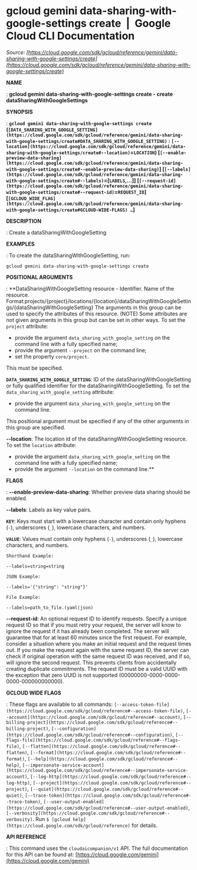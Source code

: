 # gcloud gemini data-sharing-with-google-settings create  |  Google Cloud CLI Documentation

*Source: [https://cloud.google.com/sdk/gcloud/reference/gemini/data-sharing-with-google-settings/create](https://cloud.google.com/sdk/gcloud/reference/gemini/data-sharing-with-google-settings/create)*

**NAME**

: **gcloud gemini data-sharing-with-google-settings create - create dataSharingWithGoogleSettings**

**SYNOPSIS**

: **`gcloud gemini data-sharing-with-google-settings create` (`[DATA_SHARING_WITH_GOOGLE_SETTING](https://cloud.google.com/sdk/gcloud/reference/gemini/data-sharing-with-google-settings/create#DATA_SHARING_WITH_GOOGLE_SETTING)` : `[--location](https://cloud.google.com/sdk/gcloud/reference/gemini/data-sharing-with-google-settings/create#--location)`=`LOCATION`) [`[--enable-preview-data-sharing](https://cloud.google.com/sdk/gcloud/reference/gemini/data-sharing-with-google-settings/create#--enable-preview-data-sharing)`] [`[--labels](https://cloud.google.com/sdk/gcloud/reference/gemini/data-sharing-with-google-settings/create#--labels)`=[`LABELS`,…]] [`[--request-id](https://cloud.google.com/sdk/gcloud/reference/gemini/data-sharing-with-google-settings/create#--request-id)`=`REQUEST_ID`] [`[GCLOUD_WIDE_FLAG](https://cloud.google.com/sdk/gcloud/reference/gemini/data-sharing-with-google-settings/create#GCLOUD-WIDE-FLAGS) …`]**

**DESCRIPTION**

: Create a dataSharingWithGoogleSetting

**EXAMPLES**

: To create the dataSharingWithGoogleSetting, run:

```
gcloud gemini data-sharing-with-google-settings create
```

**POSITIONAL ARGUMENTS**

: **DataSharingWithGoogleSetting resource - Identifier. Name of the resource.
Format:projects/{project}/locations/{location}/dataSharingWithGoogleSettings/{dataSharingWithGoogleSetting}
The arguments in this group can be used to specify the attributes of this
resource. (NOTE) Some attributes are not given arguments in this group but can
be set in other ways.
To set the `project` attribute:

- provide the argument `data_sharing_with_google_setting` on the
command line with a fully specified name;
- provide the argument `--project` on the command line;
- set the property `core/project`.

This must be specified.

**`DATA_SHARING_WITH_GOOGLE_SETTING`**:
ID of the dataSharingWithGoogleSetting or fully qualified identifier for the
dataSharingWithGoogleSetting.
To set the `data_sharing_with_google_setting` attribute:

- provide the argument `data_sharing_with_google_setting` on the
command line.

This positional argument must be specified if any of the other arguments in this
group are specified.

**--location**:
The location id of the dataSharingWithGoogleSetting resource.
To set the `location` attribute:

- provide the argument `data_sharing_with_google_setting` on the
command line with a fully specified name;
- provide the argument `--location` on the command line.**

**FLAGS**

: **--enable-preview-data-sharing**:
Whether preview data sharing should be enabled.

**--labels**:
Labels as key value pairs.

**`KEY`**:
Keys must start with a lowercase character and contain only hyphens
(`-`), underscores (`_`), lowercase characters, and
numbers.

**`VALUE`**:
Values must contain only hyphens (`-`), underscores (`_`),
lowercase characters, and numbers.

`Shorthand Example:`

```
--labels=string=string
```

`JSON Example:`

```
--labels='{"string": "string"}'
```

`File Example:`

```
--labels=path_to_file.(yaml|json)
```

**--request-id**:
An optional request ID to identify requests. Specify a unique request ID so that
if you must retry your request, the server will know to ignore the request if it
has already been completed. The server will guarantee that for at least 60
minutes since the first request.
For example, consider a situation where you make an initial request and the
request times out. If you make the request again with the same request ID, the
server can check if original operation with the same request ID was received,
and if so, will ignore the second request. This prevents clients from
accidentally creating duplicate commitments.
The request ID must be a valid UUID with the exception that zero UUID is not
supported (00000000-0000-0000-0000-000000000000).

**GCLOUD WIDE FLAGS**

: These flags are available to all commands: `[--access-token-file](https://cloud.google.com/sdk/gcloud/reference#--access-token-file)`,
`[--account](https://cloud.google.com/sdk/gcloud/reference#--account)`, `[--billing-project](https://cloud.google.com/sdk/gcloud/reference#--billing-project)`,
`[--configuration](https://cloud.google.com/sdk/gcloud/reference#--configuration)`,
`[--flags-file](https://cloud.google.com/sdk/gcloud/reference#--flags-file)`,
`[--flatten](https://cloud.google.com/sdk/gcloud/reference#--flatten)`, `[--format](https://cloud.google.com/sdk/gcloud/reference#--format)`, `[--help](https://cloud.google.com/sdk/gcloud/reference#--help)`, `[--impersonate-service-account](https://cloud.google.com/sdk/gcloud/reference#--impersonate-service-account)`,
`[--log-http](https://cloud.google.com/sdk/gcloud/reference#--log-http)`,
`[--project](https://cloud.google.com/sdk/gcloud/reference#--project)`, `[--quiet](https://cloud.google.com/sdk/gcloud/reference#--quiet)`, `[--trace-token](https://cloud.google.com/sdk/gcloud/reference#--trace-token)`, `[--user-output-enabled](https://cloud.google.com/sdk/gcloud/reference#--user-output-enabled)`,
`[--verbosity](https://cloud.google.com/sdk/gcloud/reference#--verbosity)`.
Run `$ [gcloud help](https://cloud.google.com/sdk/gcloud/reference)` for details.

**API REFERENCE**

: This command uses the `cloudaicompanion/v1` API. The full
documentation for this API can be found at: [https://cloud.google.com/gemini](https://cloud.google.com/gemini)